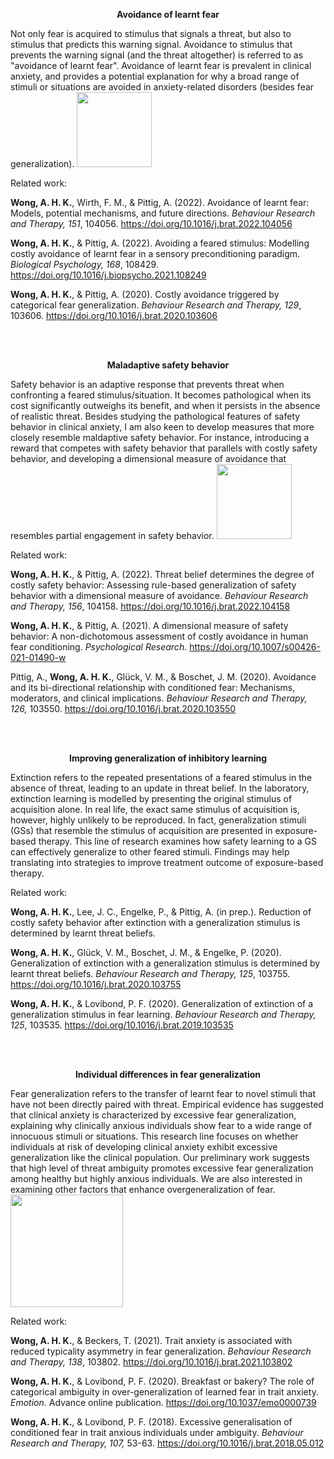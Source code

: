 **<p style="text-align: center;">Avoidance of learnt fear</p>**


Not only fear is acquired to stimulus that signals a threat, but also to stimulus that predicts this warning signal.
Avoidance to stimulus that prevents the warning signal (and the threat altogether) is referred to as "avoidance of learnt fear".
Avoidance of learnt fear is prevalent in clinical anxiety, and provides a potential explanation for why a broad range of stimuli or situations are avoided in anxiety-related disorders (besides fear generalization).
<img align="bottom" src="/cs-avoidance.png" style="height:120px">

Related work:

**Wong, A. H. K.**, Wirth, F. M., & Pittig, A. (2022). Avoidance of learnt fear: Models, potential mechanisms, and future directions. *Behaviour Research and Therapy, 151*, 104056. https://doi.org/10.1016/j.brat.2022.104056 

**Wong, A. H. K.**, & Pittig, A. (2022).  Avoiding a feared stimulus: Modelling costly avoidance of learnt fear in a sensory preconditioning paradigm. *Biological Psychology, 168*, 108429. https://doi.org/10.1016/j.biopsycho.2021.108249 

**Wong, A. H. K.**, & Pittig, A. (2020). Costly avoidance triggered by categorical fear generalization. *Behaviour Research and Therapy, 129*, 103606. https://doi.org/10.1016/j.brat.2020.103606 


<br/><br/>

**<p style="text-align: center;">Maladaptive safety behavior</p>**

Safety behavior is an adaptive response that prevents threat when confronting a feared stimulus/situation. It becomes pathological when its cost significantly outweighs its benefit, and when it persists in the absence of realistic threat.
Besides studying the pathological features of safety behavior in clinical anxiety, I am also keen to develop measures that more closely resemble maldaptive safety behavior. For instance, introducing a reward that competes with safety behavior that parallels with costly safety behavior, and developing a dimensional measure of avoidance that resembles partial engagement in safety behavior.
<img align="bottom" src="/us-avoidance.png" style="height:120px">



Related work:

**Wong, A. H. K.**, & Pittig, A. (2022). Threat belief determines the degree of costly safety behavior: Assessing rule-based generalization of safety behavior with a dimensional measure of avoidance. *Behaviour Research and Therapy, 156*, 104158. https://doi.org/10.1016/j.brat.2022.104158  


**Wong, A. H. K.**, & Pittig, A. (2021). A dimensional measure of safety behavior: A non-dichotomous assessment of costly avoidance in human fear conditioning. *Psychological Research*. https://doi.org/10.1007/s00426-021-01490-w 

Pittig, A., **Wong, A. H. K.**, Glück, V. M., & Boschet, J. M. (2020). Avoidance and its bi-directional relationship with conditioned fear: Mechanisms, moderators, and clinical implications. *Behaviour Research and Therapy, 126,* 103550. https://doi.org/10.1016/j.brat.2020.103550 

<br/><br/>


**<p style="text-align: center;">Improving generalization of inhibitory learning</p>**

Extinction refers to the repeated presentations of a feared stimulus in the absence of threat, leading to an update in threat belief. In the laboratory, extinction learning is modelled by presenting the original stimulus of acquisition alone. In real life, the exact same stimulus of acquisition is, however, highly unlikely to be reproduced. In fact, generalization stimuli (GSs) that resemble the stimulus of acquisition are presented in exposure-based therapy. This line of research examines how safety learning to a GS can effectively generalize to other feared stimuli. Findings may help translating into strategies to improve treatment outcome of exposure-based therapy.


Related work:

**Wong, A. H. K.**, Lee, J. C., Engelke, P., & Pittig, A. (in prep.). Reduction of costly safety behavior after extinction with a generalization stimulus is determined by learnt threat beliefs.

 **Wong, A. H. K.**, Glück, V. M., Boschet, J. M., & Engelke, P. (2020). Generalization of extinction with a generalization stimulus is determined by learnt threat beliefs. *Behaviour Research and Therapy, 125*, 103755. https://doi.org/10.1016/j.brat.2020.103755 

**Wong, A. H. K.**, & Lovibond, P. F. (2020). Generalization of extinction of a generalization stimulus in fear learning. *Behaviour Research and Therapy, 125*, 103535. https://doi.org/10.1016/j.brat.2019.103535

<br/><br/>


**<p style="text-align: center;">Individual differences in fear generalization</p>**
Fear generalization refers to the transfer of learnt fear to novel stimuli that have not been directly paired with threat. Empirical evidence has suggested that clinical anxiety is characterized by excessive fear generalization, explaining why clinically anxious individuals show fear to a wide range of innocuous stimuli or situations. This research line focuses on whether individuals at risk of developing clinical anxiety exhibit excessive generalization like the clinical population. Our preliminary work suggests that high level of threat ambiguity promotes excessive fear generalization among healthy but highly anxious individuals. We are also interested in examining other factors that enhance overgeneralization of fear.
<img align="bottom" src="/overgen1.png" style="height:180px">

Related work:

**Wong, A. H. K.**, & Beckers, T. (2021). Trait anxiety is associated with reduced typicality asymmetry in fear generalization. *Behaviour Research and Therapy, 138*, 103802. https://doi.org/10.1016/j.brat.2021.103802 

**Wong, A. H. K.**, & Lovibond, P. F. (2020).  Breakfast or bakery? The role of categorical ambiguity in over-generalization of learned fear in trait anxiety. *Emotion*. Advance online publication. https://doi.org/10.1037/emo0000739

**Wong, A. H. K.**, & Lovibond, P. F. (2018). Excessive generalisation of conditioned fear in trait anxious individuals under ambiguity. *Behaviour Research and Therapy, 107,* 53-63. https://doi.org/10.1016/j.brat.2018.05.012


